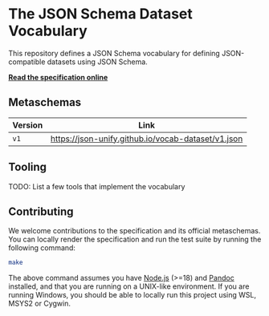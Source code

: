 The JSON Schema Dataset Vocabulary
==================================

This repository defines a JSON Schema vocabulary for defining JSON-compatible
datasets using JSON Schema.

[**Read the specification online**](https://json-unify.github.io/vocab-dataset/)

Metaschemas
-----------

| Version | Link                                               |
|---------|----------------------------------------------------|
| `v1`    | https://json-unify.github.io/vocab-dataset/v1.json |

Tooling
-------

TODO: List a few tools that implement the vocabulary

Contributing
------------

We welcome contributions to the specification and its official metaschemas. You
can locally render the specification and run the test suite by running the
following command:

```sh
make
```

The above command assumes you have [Node.js](https://nodejs.org) (>=18) and
[Pandoc](https://pandoc.org) installed, and that you are running on a UNIX-like
environment. If you are running Windows, you should be able to locally run this
project using WSL, MSYS2 or Cygwin.
